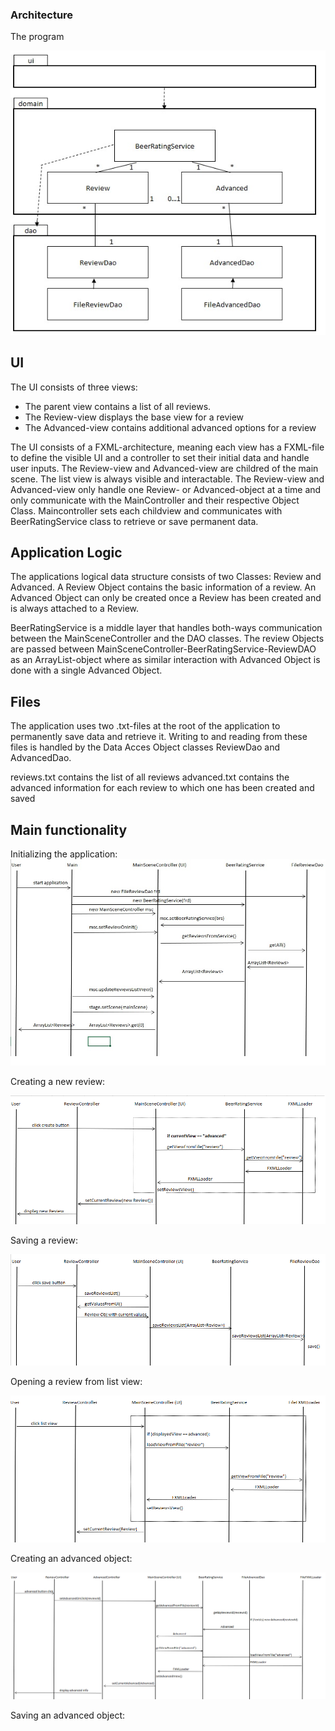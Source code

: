 ### Architecture
The program 

![architecture!](https://github.com/JuusoVe/ot-harjoitustyo/blob/master/documentation/architecture.jpg?raw=true)

## UI

The UI consists of three views:

- The parent view contains a list of all reviews. 
- The Review-view displays the base view for a review
- The Advanced-view contains additional advanced options for a review

The UI consists of a FXML-architecture, meaning each view has a FXML-file to define the visible UI and a controller to set their initial data and handle user inputs. 
The Review-view and Advanced-view are childred of the main scene. The list view is always visible and interactable. The Review-view and Advanced-view only handle one Review- 
or Advanced-object at a time and only communicate with the MainController and their respective Object Class. Maincontroller sets each childview and communicates with BeerRatingService class to retrieve or save permanent data.

## Application Logic

The applications logical data structure consists of two Classes: Review and Advanced. A Review Object contains the basic information of a review. An Advanced Object can only be created once a Review has been created and is always attached to a Review.

BeerRatingService is a middle layer that handles both-ways communication between the MainSceneController and the DAO classes. 
The review Objects are passed between MainSceneController-BeerRatingService-ReviewDAO as an ArrayList<Review>-object where as similar interaction with 
Advanced Object is done with a single Advanced Object.

## Files
The application uses two .txt-files at the root of the application to permanently save data and retrieve it. Writing to and reading from these files is handled by the Data Acces Object classes ReviewDao and AdvancedDao.

reviews.txt contains the list of all reviews
advanced.txt contains the advanced information for each review to which one has been created and saved

## Main functionality
Initializing the application:
![init_sequence!](https://github.com/JuusoVe/ot-harjoitustyo/blob/master/documentation/init_sequence.jpg?raw=true)

Creating a new review:

![create button sequence!](https://github.com/JuusoVe/ot-harjoitustyo/blob/master/documentation/create_button_sequence.png?raw=true)

Saving a review:

![save review button sequence!](https://github.com/JuusoVe/ot-harjoitustyo/blob/master/documentation/save_button_sequence.png?raw=true)

Opening a review from list view:

![list click sequence!](https://github.com/JuusoVe/ot-harjoitustyo/blob/master/documentation/list_click_sequence.png?raw=true)

Creating an advanced object:

![advanced button sequence!](https://github.com/JuusoVe/ot-harjoitustyo/blob/master/documentation/advanced_button_sequence.png?raw=true)

Saving an advanced object:



